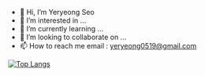 - 👋 Hi, I’m Yeryeong Seo
- 👀 I’m interested in ...
- 🌱 I’m currently learning ...
- 💞️ I’m looking to collaborate on ...
- 📫 How to reach me email : yeryeong0519@gmail.com

[![Top Langs](https://github-readme-stats.vercel.app/api/top-langs/?username=yeryeong0519)](https://github.com/anuraghazra/github-readme-stats)

<!---
yeryeong0519/yeryeong0519 is a ✨ special ✨ repository because its `README.md` (this file) appears on your GitHub profile.
You can click the Preview link to take a look at your changes.
--->
